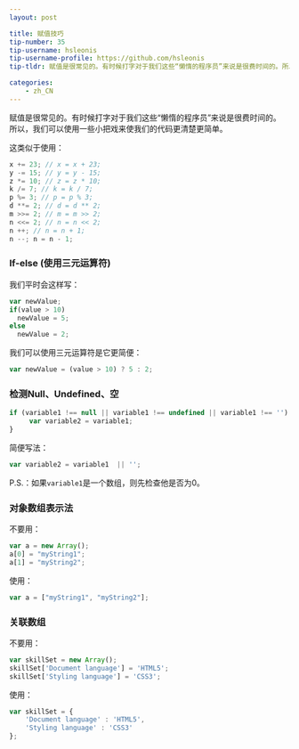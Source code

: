 ```yaml
---
layout: post

title: 赋值技巧
tip-number: 35
tip-username: hsleonis
tip-username-profile: https://github.com/hsleonis
tip-tldr: 赋值是很常见的。有时候打字对于我们这些“懒惰的程序员”来说是很费时间的。所以，我们可以使用一些小把戏来使我们的代码更清楚更简单。

categories:
    - zh_CN
---
```


赋值是很常见的。有时候打字对于我们这些“懒惰的程序员”来说是很费时间的。
所以，我们可以使用一些小把戏来使我们的代码更清楚更简单。

这类似于使用：

````javascript
x += 23; // x = x + 23;
y -= 15; // y = y - 15;
z *= 10; // z = z * 10;
k /= 7; // k = k / 7;
p %= 3; // p = p % 3;
d **= 2; // d = d ** 2;
m >>= 2; // m = m >> 2;
n <<= 2; // n = n << 2;
n ++; // n = n + 1;
n --; n = n - 1;

````

### If-else (使用三元运算符)

我们平时会这样写：

````javascript
var newValue;
if(value > 10) 
  newValue = 5;
else
  newValue = 2;
````

我们可以使用三元运算符是它更简便：

````javascript
var newValue = (value > 10) ? 5 : 2;
````

### 检测Null、Undefined、空

````javascript
if (variable1 !== null || variable1 !== undefined || variable1 !== '') {
     var variable2 = variable1;
}
````

简便写法：

````javascript
var variable2 = variable1  || '';
````
P.S.：如果`variable1`是一个数组，则先检查他是否为0。

### 对象数组表示法

不要用：

````javascript
var a = new Array();
a[0] = "myString1";
a[1] = "myString2";
````
使用：

````javascript
var a = ["myString1", "myString2"];
````

### 关联数组

不要用：

````javascript
var skillSet = new Array();
skillSet['Document language'] = 'HTML5';
skillSet['Styling language'] = 'CSS3';
````

使用：

````javascript
var skillSet = {
    'Document language' : 'HTML5', 
    'Styling language' : 'CSS3'
};
````
